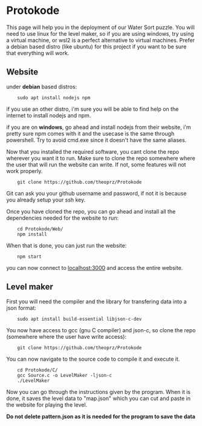 # Protokode

This page will help you in the deployment of our Water Sort puzzle. You will need to use linux for the level maker, so if you are using windows, try using a virtual machine, or wsl2 is a perfect alternative to virtual machines. Prefer a debian based distro (like ubuntu) for this project if you want to be sure that everything will work.

## Website

under **debian** based distros:

```shell
    sudo apt install nodejs npm
```

if you use an other distro, i'm sure you will be able to find help on the internet to install nodejs and npm.

if you are on **windows**, go ahead and install nodejs from their website, i'm pretty sure npm comes with it and the usecase is the same through powershell. Try to avoid cmd.exe since it doesn't have the same aliases.

Now that you installed the required software, you cant clone the repo wherever you want it to run. Make sure to clone the repo somewhere where the user that will run the website can write. If not, some features will not work properly.

```shell
    git clone https://github.com/theoprz/Protokode
```

Git can ask you your github username and password, if not it is because you already setup your ssh key.

Once you have cloned the repo, you can go ahead and install all the dependencies needed for the website to run:

```shell
    cd Protokode/Web/
    npm install
```

When that is done, you can just run the website:

```shell
    npm start
```

you can now connect to [localhost:3000](localhost:3000) and access the entire website.

## Level maker

First you will need the compiler and the library for transfering data into a json format:

```shell
    sudo apt install build-essential libjson-c-dev
```

You now have access to gcc (gnu C compiler) and json-c, so clone the repo (somewhere where the user have write access):

```shell
    git clone https://github.com/theoprz/Protokode
```

You can now navigate to the source code to compile it and execute it.

```shell
    cd Protokode/C/
    gcc Source.c -o LevelMaker -ljson-c
    ./LevelMaker
```

Now you can go through the instructions given by the program. When it is done, it saves the level data to "map.json" which you can cut and paste in the website for playing the level.

**Do not delete pattern.json as it is needed for the program to save the data**